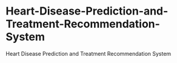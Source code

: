 # Heart-Disease-Prediction-and-Treatment-Recommendation-System
Heart Disease Prediction and Treatment Recommendation System
